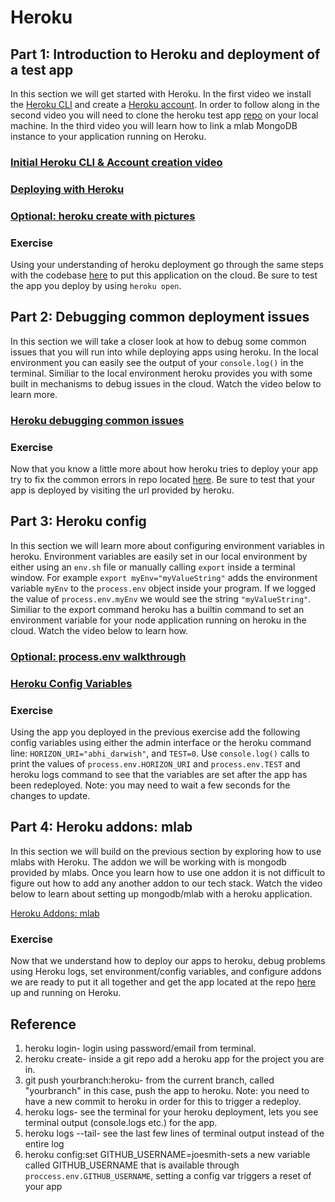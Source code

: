 # Heroku

## Part 1: Introduction to Heroku and deployment of a test app

In this section we will get started with Heroku. In the first video we install the [Heroku CLI](https://devcenter.heroku.com/articles/heroku-cli) and create a [Heroku account](https://www.heroku.com). In order to follow along in the second video you will need to clone the heroku test app [repo](https://github.com/horizons-school-of-technology/heroku-testapp) on your local machine. In the third video you will learn how to link a mlab MongoDB instance to your application running on Heroku.

### [Initial Heroku CLI & Account creation video](https://vimeo.com/222642703)
### [Deploying with Heroku](https://vimeo.com/222645394)
### [Optional: heroku create with pictures](https://vimeo.com/222645486)

### Exercise 
    
Using your understanding of heroku deployment go through the same steps with the codebase [here](https://github.com/horizons-school-of-technology/heroku-app-exercise) to put this application on the cloud.
Be sure to test the app you deploy by using `heroku open`.


## Part 2: Debugging common deployment issues 

In this section we will take a closer look at how to debug some common issues that you will run into while deploying apps using heroku. In the local environment you can easily see the output of your `console.log()` 
in the terminal. Similiar to the local environment heroku provides you with some built in mechanisms to debug issues in the cloud. Watch the video below to learn more.

### [Heroku debugging common issues](https://vimeo.com/222650288)

### Exercise
    
Now that you know a little more about how heroku tries to deploy your app try to fix the common errors in repo located [here](https://github.com/horizons-school-of-technology/heroku-error-app). Be sure to test that your app is deployed by visiting the url provided by heroku.


## Part 3: Heroku config

In this section we will learn more about configuring environment variables in heroku. Environment variables are easily set in our local environment by either using an `env.sh` file or manually calling `export` inside a terminal window. For example `export myEnv="myValueString"` adds the environment variable `myEnv` to the `process.env` object inside your program. If we logged the value of `process.env.myEnv` we would see the string `"myValueString"`. Similiar to the export command heroku has a builtin command to set an environment variable for your node application running on heroku in the cloud. Watch the video below to learn how.

### [Optional: process.env walkthrough](https://vimeo.com/222652293)
### [Heroku Config Variables](https://vimeo.com/222654441)

### Exercise
    
Using the app you deployed in the previous exercise add the following config variables using either the admin interface or the heroku command line: `HORIZON_URI="abhi_darwish"`, and `TEST=0`. Use `console.log()` calls to print the values of `process.env.HORIZON_URI` and `process.env.TEST` and heroku logs command to see that the variables are set after the app has been redeployed. Note: you may need to wait a few seconds for the changes to update.

## Part 4: Heroku addons: mlab

In this section we will build on the previous section by exploring how to use mlabs with Heroku. The addon we will be working with is mongodb provided by mlabs. Once you learn how to use one addon it is not difficult to figure out how to add any another addon to our tech stack. Watch the video below to learn about setting up mongodb/mlab with a heroku application. 

[Heroku Addons: mlab]()

### Exercise

Now that we understand how to deploy our apps to heroku, debug problems using Heroku logs, set environment/config variables, and configure addons we are ready to put it all together and get the app located at the repo [here]() up and running on Heroku.


## Reference

1. heroku login- login using password/email from terminal.
1. heroku create- inside a git repo add a heroku app for the project you are in.
1. git push yourbranch:heroku- from the current branch, called "yourbranch" in this case, push the app to heroku. Note: you need to have a new commit to heroku in order for this to trigger a redeploy.
1. heroku logs- see the terminal for your heroku deployment, lets you see terminal output (console.logs etc.) for the app.
1. heroku logs --tail- see the last few lines of terminal output instead of the entire log
1. heroku config:set GITHUB_USERNAME=joesmith-sets a new variable called GITHUB_USERNAME that is available through `proccess.env.GITHUB_USERNAME`, setting a config var triggers a reset of your app

